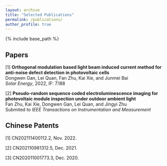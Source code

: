 ```yaml
---
layout: archive
title: "Selected Publications"
permalink: /publications/
author_profile: true
---
```


{% include base_path %}

## Papers
[1] **Orthogonal modulation based light beam induced current method for anti-noise defect detection in photovoltaic cells**\
Dongwen Gan, Lei Quan, Fan Zhu, Kai Xie, and Junmei Bai\
_Solar Energy_, 2022, IF: 7.188

[2] **Pseudo-random sequence coded electroluminescence imaging for photovoltaic module inspection under outdoor ambient light**\
Fan Zhu, Kai Xie, Dongwen Gan, Lei Quan, and Jingyi Zhu\
Submited to _IEEE Transactions on Instrumentation and Measurement_

<!--
[3] **Perturbed compressed sensing-based light beam induced current method for robust defect detection in photovoltaic cells**\
In processing

[4] **Compressive multispectral light beam induced current method for defect detection in photovoltaic cells**\
In processing
-->

## Chinese Patents
[1] CN202111400112.2, Nov. 2022.

[2] CN202110981312.5, Dec. 2021.

[3] CN202011001773.3, Dec. 2020.
